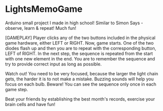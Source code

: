 # LightsMemoGame
Arduino small project I made in high school! Similar to Simon Says - observe, learn &amp; repeat! Much fun!


[GAMEPLAY]
Player clicks any of the two buttons included in the physical game hardware, either LEFT or RIGHT.
Now, game starts. One of the two diodes flash up and then you are to repeat with the corresponding button, LEFT of RIGHT. In the next step, the sequence is repeated from the start with one new element in the end.
You are to remember the sequence and try to provide correct input as long as possible.

Watch out! You need to be very focused, because the larger the light chain gets, the harder it is to not make a mistake. Buzzing sounds will help you focus on each bulb. Beware! You can see the sequence only once in each game step.

Beat your friends by establishing the best month's records, exercise your brain cells and have fun!
